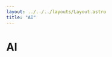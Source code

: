 ```yaml
---
layout: ../../../layouts/Layout.astro
title: "AI"
---
```

<div class="container">
  <h1>AI</h1>
</div>
